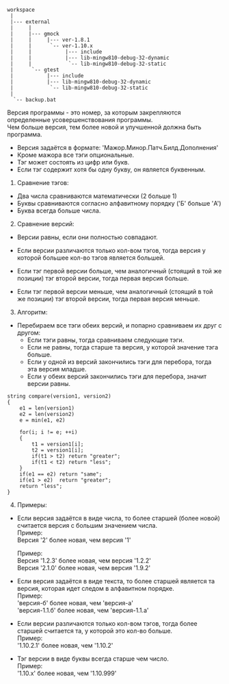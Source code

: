﻿```
workspace
 |
 |--- external
 |     |
 |     |--- gmock
 |     |     |--- ver-1.8.1
 |     |      `-- ver-1.10.x
 |     |           |--- include
 |     |           |--- lib-mingw810-debug-32-dynamic
 |     |            `-- lib-mingw810-debug-32-static
 |      `-- gtest
 |           |--- include
 |           |--- lib-mingw810-debug-32-dynamic
 |            `-- lib-mingw810-debug-32-static
 |
  `-- backup.bat
```
Версия программы - это номер, 
за которым закрепляются определенные усовершенствования программы.  
Чем больше версия, тем более новой и улучшенной должна быть программа.  

- Версия задаётся в формате: 'Мажор.Минор.Патч.Билд.Дополнения'  
- Кроме мажора все тэги опциональные.  
- Тэг может состоять из цифр или букв.  
- Если тэг содержит хотя бы одну букву, он является буквенным.  


1. Сравнение тэгов:  
  - Два числа сравниваются математически (2 больше 1)  
  - Буквы сравниваются согласно алфавитному порядку ('Б' больше 'A')  
  - Буква всегда больше числа.  

2. Сравнение версий:  
- Версии равны, если они полностью совпадают.  

- Если версии различаются только кол-вом тэгов, 
  тогда версия у которой большее кол-во тэгов является большей.  

- Если тэг первой версии больше, чем аналогичный (стоящий в той же позиции)
  тэг второй версии, тогда первая версия больше.  

- Если тэг первой версии меньше, чем аналогичный (стоящий в той же позиции)
  тэг второй версии, тогда первая версия меньше.  

3. Алгоритм:  
  - Перебираем все тэги обеих версий, и попарно сравниваем их друг с другом:  
    - Если тэги равны, тогда сравниваем следующие тэги.  
    - Если не равны, тогда старше та версия, у которой значение тэга больше.  
    - Если у одной из версий закончились тэги для перебора, тогда эта версия младше.  
    - Если у обеих версий закончились тэги для перебора, значит версии равны.  

  ``` 
  string compare(version1, version2)
  {
      e1 = len(version1)
      e2 = len(version2)
      e = min(e1, e2)

      for(i; i != e; ++i)
      {
          t1 = version1[i];
          t2 = version1[i];
          if(t1 > t2) return "greater";
          if(t1 < t2) return "less";
      }
      if(e1 == e2) return "same";
      if(e1 > e2)  return "greater";
      return "less";
  }
  ```

4. Примеры:
  - Если версия задаётся в виде числа, то более старшей (более новой) 
    считается версия с большим значением числа.  
    Пример:  
      Версия '2' более новая, чем версия '1'  

    Пример:  
      Версия '1.2.3' более новая, чем версия '1.2.2'  
      Версия '2.1.0' более новая, чем версия '1.9.2'  

- Если версия задаётся в виде текста,
  то более старшей является та версия, которая идет следом в алфавитном порядке.  
    Пример:  
      'версия-б'     более новая, чем 'версия-a'  
      'версия-1.1.б' более новая, чем 'версия-1.1.a'  

- Если версии различаются только кол-вом тэгов, тогда более старшей считается та, 
  у которой это кол-во больше.  
    Пример:  
      '1.10.2.1' более новая, чем '1.10.2'  

- Тэг версии в виде буквы всегда старше чем число.  
    Пример:  
      '1.10.x' более новая, чем '1.10.999'  
